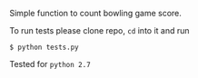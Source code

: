 Simple function to count bowling game score.

To run tests please clone repo, `cd` into it and run
```
$ python tests.py
```

Tested for `python 2.7`
